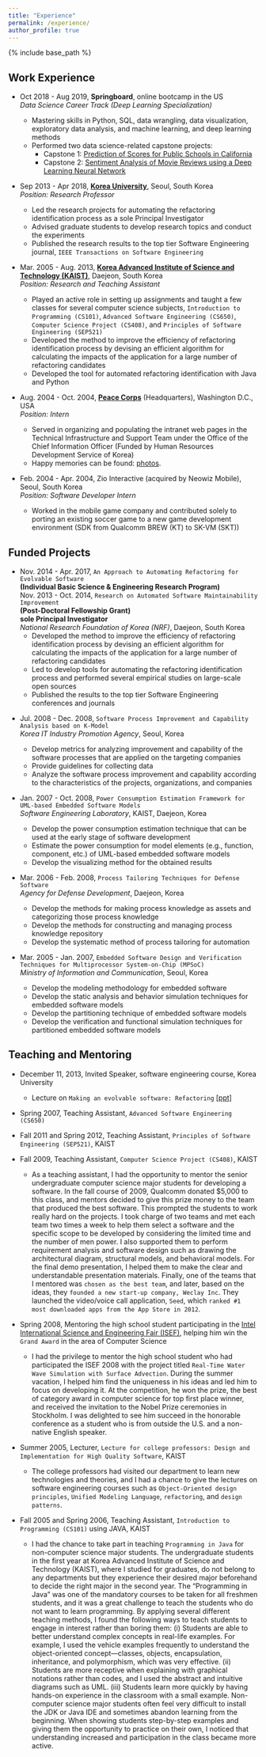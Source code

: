 ```yaml
---
title: "Experience"
permalink: /experience/
author_profile: true
---
```


{% include base_path %}

## Work Experience  
* Oct 2018 - Aug 2019, **Springboard**, online bootcamp in the US    
  *Data Science Career Track (Deep Learning Specialization)* 
    * Mastering skills in Python, SQL, data wrangling, data visualization, exploratory data analysis, and machine learning, and deep learning methods
    * Performed two data science-related capstone projects:  
      * Capstone 1: [Prediction of Scores for Public Schools in California](https://github.com/ahrimhan/data-science-project/tree/master/project1)
      * Capstone 2: [Sentiment Analysis of Movie Reviews using a Deep Learning Neural Network](https://github.com/ahrimhan/data-science-project/tree/master/project2)

* Sep 2013 - Apr 2018, [**Korea University**](http://www.korea.ac.kr/mbshome/mbs/en/index.do), Seoul, South Korea  
*Position: Research Professor*  
   * Led the research projects for automating the refactoring identification process as a sole Principal Investigator
   * Advised graduate students to develop research topics and conduct the experiments
   * Published the research results to the top tier Software Engineering journal, ``IEEE Transactions on Software Engineering``


* Mar. 2005 - Aug. 2013, [**Korea Advanced Institute of Science and Technology (KAIST)**](http://www.kaist.ac.kr/html/en/index.html), Daejeon, South Korea  
*Position: Research and Teaching Assistant*
  * Played an active role in setting up assignments and taught a few classes for several computer science subjects, ``Introduction to Programming (CS101)``, ``Advanced Software Engineering (CS650)``, ``Computer Science Project (CS408)``, and ``Principles of Software Engineering (SEP521)``
  * Developed the method to improve the efficiency of refactoring identification process by devising an efficient algorithm for calculating the impacts of the application for a large number of refactoring candidates
  * Developed the tool for automated refactoring identification with Java and Python  


* Aug. 2004 - Oct. 2004, [**Peace Corps**](https://www.peacecorps.gov/) (Headquarters), Washington D.C., USA  
*Position: Intern*
   * Served in organizing and populating the intranet web pages in the Technical Infrastructure and Support Team under the Office of the Chief Information Officer (Funded by Human Resources Development Service of Korea)
   * Happy memories can be found: [photos](https://photos.app.goo.gl/K1cXantwmb8j9xYa9).  


* Feb. 2004 - Apr. 2004, Zio Interactive (acquired by Neowiz Mobile), Seoul, South Korea  
*Position: Software Developer Intern*  
   * Worked in the mobile game company and contributed solely to porting an existing soccer game to a new game development environment (SDK from Qualcomm BREW (KT) to SK-VM (SKT))


## Funded Projects

   * Nov. 2014 - Apr. 2017, `An Approach to Automating Refactoring for Evolvable Software`  
   **(Individual Basic Science & Engineering Research Program)**  
   Nov. 2013 - Oct. 2014, `Research on Automated Software Maintainability Improvement`  
   **(Post-Doctoral Fellowship Grant)**    
   **sole Principal Investigator**   
   *National Research Foundation of Korea (NRF)*, Daejeon, South Korea  
     * Developed the method to improve the efficiency of refactoring identification process by devising an efficient algorithm for calculating the impacts of the application for a large number of refactoring candidates
     * Led to develop tools for automating the refactoring identification process and performed several empirical studies on large-scale open sources
     * Published the results to the top tier Software Engineering conferences and journals  

   <!-- Sep. 2013 - Dec. 2016, `Research on Tools for Highly Assured SW Development and High-Level Education for SW Engineers`  
   Information Technology Research Center (ITRC)  
   Ministry of Science, ICT and Future Planning, South Korea
   -->

   * Jul. 2008 - Dec. 2008, `Software Process Improvement and Capability Analysis based on K-Model`      
   *Korea IT Industry Promotion Agency*, Seoul, Korea
     * Develop metrics for analyzing improvement and capability of the software processes that are applied on the targeting companies
     * Provide guidelines for collecting data
     * Analyze the software process improvement and capability according to the characteristics of the projects, organizations, and companies


   * Jan. 2007 - Oct. 2008, `Power Consumption Estimation Framework for UML-based Embedded Software Models`    
   *Software Engineering Laboratory*, KAIST, Daejeon, Korea  
     * Develop the power consumption estimation technique that can be used at the early stage of software development
     * Estimate the power consumption for model elements (e.g., function, component, etc.) of UML-based embedded software models
     * Develop the visualizing method for the obtained results


   * Mar. 2006 - Feb. 2008, `Process Tailoring Techniques for Defense Software`  
   *Agency for Defense Development*, Daejeon, Korea   
     * Develop the methods for making process knowledge as assets and categorizing those process knowledge
     * Develop the methods for constructing and managing process knowledge repository
     * Develop the systematic method of process tailoring for automation


   * Mar. 2005 - Jan. 2007, `Embedded Software Design and Verification Techniques for Multiprocessor System-on-Chip (MPSoC)`  
   *Ministry of Information and Communication*, Seoul, Korea   
     * Develop the modeling methodology for embedded software
     * Develop the static analysis and behavior simulation techniques for embedded software models
     * Develop the partitioning technique of embedded software models
     * Develop the verification and functional simulation techniques for partitioned embedded software models


## Teaching and Mentoring

  * December 11, 2013, Invited Speaker, software engineering course, Korea University  
    * Lecture on `Making an evolvable software: Refactoring` [[ppt]](/files/LecturenoteRefactoring.pdf)


  * Spring 2007, Teaching Assistant, ``Advanced Software Engineering (CS650)``


  * Fall 2011 and Spring 2012, Teaching Assistant, ``Principles of Software Engineering (SEP521)``, KAIST


  * Fall 2009, Teaching Assistant, ``Computer Science Project (CS408)``, KAIST  
    * As a teaching assistant, I had the opportunity to mentor the senior undergraduate computer science major students for developing a software. In the fall course of 2009, Qualcomm donated $5,000 to this class, and mentors decided to give this prize money to the team that produced the best software. This prompted the students to work really hard on the projects. I took charge of two teams and met each team two times a week to help them select a software and the specific scope to be developed by considering the limited time and the number of men power. I also supported them to perform requirement analysis and software design such as drawing the architectural diagram, structural models, and behavioral models. For the final demo presentation, I helped them to make the clear and understandable presentation materials. Finally, one of the teams that I mentored was ``chosen as the best team``, and later, based on the ideas, they ``founded a new start-up company, Weclay Inc``. They launched the video/voice call application, ``Seed``, which ``ranked #1 most downloaded apps from the App Store in 2012``.  


  * Spring 2008, Mentoring the high school student participating in the [Intel International Science and Engineering Fair (ISEF)](https://student.societyforscience.org/intel-isef), helping him win the ``Grand Award`` in the area of Computer Science
     * I had the privilege to mentor the high school student who had participated the ISEF 2008 with the project titled ``Real-Time Water Wave Simulation with Surface Advection``. During the summer vacation, I helped him find the uniqueness in his ideas and led him to focus on developing it. At the competition, he won the prize, the best of category award in computer science for top first place winner, and received the invitation to the Nobel Prize ceremonies in Stockholm. I was delighted to see him succeed in the honorable conference as a student who is from outside the U.S. and a non-native English speaker.  


  * Summer 2005, Lecturer, `Lecture for college professors: Design and Implementation for High Quality Software`, KAIST
     * The college professors had visited our department to learn new technologies and theories, and I had a chance to give the lectures on software engineering courses such as `Object-Oriented design principles`, `Unified Modeling Language`, `refactoring`, and `design patterns`.


  * Fall 2005 and Spring 2006, Teaching Assistant, `Introduction to Programming (CS101)` using JAVA, KAIST
    * I had the chance to take part in teaching ``Programming in Java`` for non-computer science major students. The undergraduate students in the first year at Korea Advanced Institute of Science and Technology (KAIST), where I studied for graduates, do not belong to any departments but they experience their desired major beforehand to decide the right major in the second year. The “Programming in Java” was one of the mandatory courses to be taken for all freshmen students, and it was a great challenge to teach the students who do not want to learn programming. By applying several different teaching methods, I found the following ways to teach students to engage in interest rather than boring them: (i) Students are able to better understand complex concepts in real-life examples. For example, I used the vehicle examples frequently to understand the object-oriented concept—classes, objects, encapsulation, inheritance, and polymorphism, which was very effective. (ii) Students are more receptive when explaining with graphical notations rather than codes, and I used the abstract and intuitive diagrams such as UML. (iii) Students learn more quickly by having hands-on experience in the classroom with a small example. Non-computer science major students often feel very difficult to install the JDK or Java IDE and sometimes abandon learning from the beginning. When showing students step-by-step examples and giving them the opportunity to practice on their own, I noticed that understanding increased and participation in the class became more active.  
